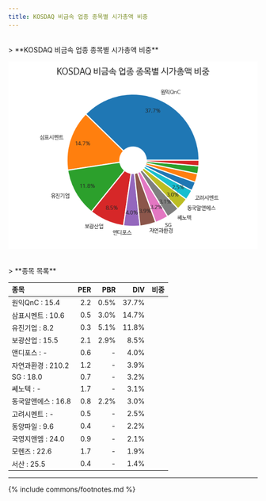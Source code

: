 ```yaml
---
title: KOSDAQ 비금속 업종 종목별 시가총액 비중
---
```

<br>
> **KOSDAQ 비금속 업종 종목별 시가총액 비중<a id="pie"></a>**

![KOSDAQ 비금속 업종 종목별 시가총액 비중](images/kosdaq_업종_비금속_종목.png)

<br>
> **종목 목록<a id="list"></a>**

| **종목** | **PER** | **PBR** | **DIV** | **비중** |
| :------- | ------: | ------: | ------: | -------: |
| 원익QnC : 15.4 | 2.2 | 0.5% | 37.7% |
| 삼표시멘트 : 10.6 | 0.5 | 3.0% | 14.7% |
| 유진기업 : 8.2 | 0.3 | 5.1% | 11.8% |
| 보광산업 : 15.5 | 2.1 | 2.9% | 8.5% |
| 앤디포스 : - | 0.6 | - | 4.0% |
| 자연과환경 : 210.2 | 1.2 | - | 3.9% |
| SG : 18.0 | 0.7 | - | 3.2% |
| 쎄노텍 : - | 1.7 | - | 3.1% |
| 동국알앤에스 : 16.8 | 0.8 | 2.2% | 3.0% |
| 고려시멘트 : - | 0.5 | - | 2.5% |
| 동양파일 : 9.6 | 0.4 | - | 2.2% |
| 국영지앤엠 : 24.0 | 0.9 | - | 2.1% |
| 모헨즈 : 22.6 | 1.7 | - | 1.9% |
| 서산 : 25.5 | 0.4 | - | 1.4% |

---
{% include commons/footnotes.md %}